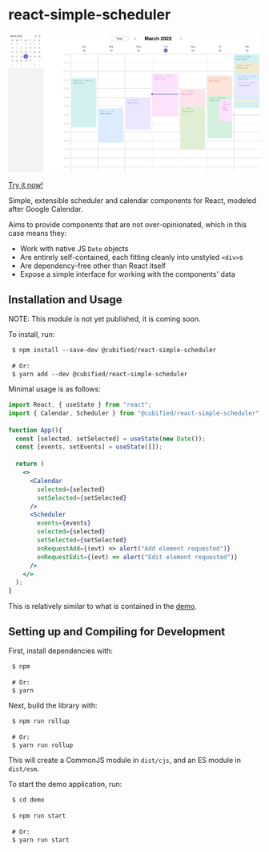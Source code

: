 # react-simple-scheduler

![demo.png](https://github.com/cubified/react-simple-scheduler/blob/main/demo/demo.png)

[Try it now!](https://cubified.github.io/react-simple-scheduler/demo/build)

Simple, extensible scheduler and calendar components for React, modeled after Google Calendar.

Aims to provide components that are not over-opinionated, which in this case means they:
 - Work with native JS `Date` objects
 - Are entirely self-contained, each fitting cleanly into unstyled `<div>`s
 - Are dependency-free other than React itself
 - Expose a simple interface for working with the components' data

## Installation and Usage

NOTE: This module is not yet published, it is coming soon.

To install, run:

     $ npm install --save-dev @cubified/react-simple-scheduler

     # Or:
     $ yarn add --dev @cubified/react-simple-scheduler

Minimal usage is as follows:

```jsx
import React, { useState } from "react";
import { Calendar, Scheduler } from "@cubified/react-simple-scheduler";

function App(){
  const [selected, setSelected] = useState(new Date());
  const [events, setEvents] = useState([]);

  return (
    <>
      <Calendar
        selected={selected}
        setSelected={setSelected}
      />
      <Scheduler
        events={events}
        selected={selected}
        setSelected={setSelected}
        onRequestAdd={(evt) => alert("Add element requested")}
        onRequestEdit={(evt) => alert("Edit element requested")}
      />
    </>
  );
}
```

This is relatively similar to what is contained in the [demo](https://github.com/cubified/react-simple-scheduler/blob/main/demo).

## Setting up and Compiling for Development

First, install dependencies with:

     $ npm

     # Or:
     $ yarn

Next, build the library with:

     $ npm run rollup

     # Or:
     $ yarn run rollup

This will create a CommonJS module in `dist/cjs`, and an ES module in `dist/esm`.

To start the demo application, run:

     $ cd demo

     $ npm run start

     # Or:
     $ yarn run start
